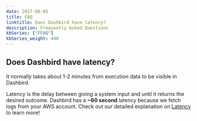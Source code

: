 ```yaml
---
date: 2017-06-05
title: FAQ
linktitle: Does Dashbird have latency?
description: Frequently Asked Questions
kbSeries: ["FFAQ"]
kbSeries_weight: 400
---
```


<h2>
  <span class="h2 underlined bold">
    Does Dashbird have latency?
  </span>
</h2>
It normally takes about 1-2 minutes from execution data to be visible in Dashbird.

Latency is the delay between giving a system input and until it returns the desired outcome. Dashbird has a **~60 second** latency because we fetch logs from your AWS account. Check out our detailed explanation on [Latency](/docs/learn/latency/) to learn more!

<!-- - explain what latency is
- explain what is the latency with Dashbird
- why does Dashbird have latency
- link to `/docs/learn/latency` -->